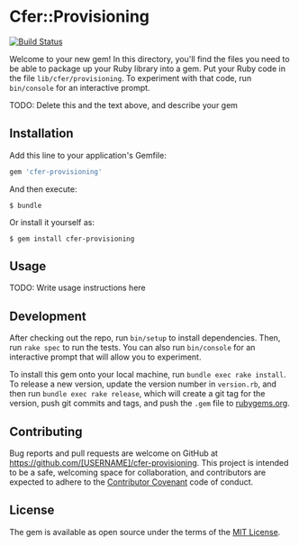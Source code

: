 # Cfer::Provisioning

[![Build Status](https://travis-ci.org/seanedwards/cfer-provisioning.svg?branch=feature%2Fcloud-init-and-chef)](https://travis-ci.org/seanedwards/cfer-provisioning)

Welcome to your new gem! In this directory, you'll find the files you need to be able to package up your Ruby library into a gem. Put your Ruby code in the file `lib/cfer/provisioning`. To experiment with that code, run `bin/console` for an interactive prompt.

TODO: Delete this and the text above, and describe your gem

## Installation

Add this line to your application's Gemfile:

```ruby
gem 'cfer-provisioning'
```

And then execute:

    $ bundle

Or install it yourself as:

    $ gem install cfer-provisioning

## Usage

TODO: Write usage instructions here

## Development

After checking out the repo, run `bin/setup` to install dependencies. Then, run `rake spec` to run the tests. You can also run `bin/console` for an interactive prompt that will allow you to experiment.

To install this gem onto your local machine, run `bundle exec rake install`. To release a new version, update the version number in `version.rb`, and then run `bundle exec rake release`, which will create a git tag for the version, push git commits and tags, and push the `.gem` file to [rubygems.org](https://rubygems.org).

## Contributing

Bug reports and pull requests are welcome on GitHub at https://github.com/[USERNAME]/cfer-provisioning. This project is intended to be a safe, welcoming space for collaboration, and contributors are expected to adhere to the [Contributor Covenant](contributor-covenant.org) code of conduct.


## License

The gem is available as open source under the terms of the [MIT License](http://opensource.org/licenses/MIT).

